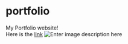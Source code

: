 # portfolio
My Portfolio website! <br>
Here is the [link](https://portfolio-lac-one-11.vercel.app/)
![Enter image description here]()
